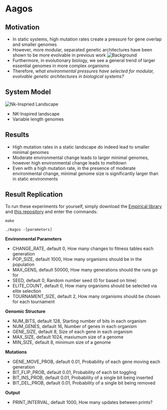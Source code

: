 # Aagos

## Motivation

* In static systems, high mutation rates create a pressure for gene overlap and smaller genomes
* However, more modular, separated genetic architectures have been shown to be more evolvable in previous work
![](https://github.com/leg2015/Aagos/blob/master/Background.png "Background")
* Furthermore, in evolutionary biology, we see a general trend of larger essential genomes in more complex organisms
* Therefore, _what environmental pressures have selected for modular, evolvable genetic architectures in biological systems?_

## System Model
![](https://github.com/leg2015/Aagos/blob/master/NKLandscape.png "Nk-Inspried Landscape")
* NK-Inspired landscape
* Variable length genomes


## Results

* High mutation rates in a static landscape do indeed lead to smaller minimal genomes
* Moderate environmental change leads to larger minimal genomes, however high environmental change leads to meltdown
* Even with a high mutation rate, in the presence of moderate environmental change, minimal genome size is significantly larger than in static environments

## Result Replication

To run these experiments for yourself, simply download the [Empirical library](https://github.com/devosoft/Empirical) and [this repository](https://github.com/leg2015/Aagos) and enter the commands:

`make`

`./Aagos -[parameters]`

**Environmental Parameters**
  * CHANGE_RATE, default 0, How many changes to fitness tables each generation
  * POP_SIZE, default 1000, How many organisms should be in the population
  * MAX_GENS, default 50000, How many generations should the runs go for
  * SEED, default 0, Random number seed (0 for based on time)
  * ELITE_COUNT, default 0, How many organisms should be selected via elite selection
  * TOURNAMENT_SIZE, default 2, How many organisms should be chosen for each tournament

**Genomic Structure**

  * NUM_BITS, default 128, Starting number of bits in each organism
  * NUM_GENES, default 16, Number of genes in each organism
  * GENE_SIZE, default 8, Size of each gene in each organism
  * MAX_SIZE, default 1024, maxiumum size of a genome
  * MIN_SIZE, default 8, minimum size of a genome

**Mutations**

  * GENE_MOVE_PROB, default 0.01, Probability of each gene moving each generation
  * BIT_FLIP_PROB, default 0.01, Probability of each bit toggling
  * BIT_INS_PROB, default 0.01, Probability of a single bit being inserted
  * BIT_DEL_PROB, default 0.01, Probability of a single bit being removed
  
**Output**

  * PRINT_INTERVAL, default 1000, How many updates between prints?
                 
